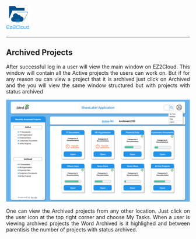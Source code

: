 ![Logo EZ2Cloud](../../images/ez2cloud2.png)
<hr>

## Archived Projects
<div style='text-align: justify;'>
<p>
After successful log in a user will view the main window on EZ2Cloud. This window will contain all the Active projects the users can work on. But if for any reason ou can view a project that it is archived just click on Archived and the you will view the same window structured but with projects with status archived </p>
</div>

![Image of lproject](../../images/projects/activePro.svg)

<div style='text-align: justify;'>
<p>
One can view the Archived projects from any other location. Just click on the user icon at the top right corner and choose My Tasks. When a user is viewing archived projects the Word Archived is it highlighed and between parentisis the number of projects with status archived. 
</p>
</div>